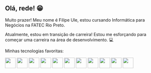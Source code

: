 ## Olá, rede! :grin:

Muito prazer! Meu nome é Filipe Ule, estou cursando Informática para Negócios na FATEC Rio Preto. 

Atualmente, estou em transição de carreira! Estou me esforçando para começar uma carreira na área de desenvolvimento. :computer:

Minhas tecnologias favoritas:

<img src="https://cdn.jsdelivr.net/gh/devicons/devicon/icons/nodejs/nodejs-original.svg" width="35"/> <img src="https://cdn.jsdelivr.net/gh/devicons/devicon/icons/express/express-original.svg" width="35"/> <img src="https://cdn.jsdelivr.net/gh/devicons/devicon/icons/mongodb/mongodb-original.svg" width="35"/> <img src="https://cdn.jsdelivr.net/gh/devicons/devicon/icons/react/react-original.svg" width="35"/> <img src="https://cdn.jsdelivr.net/gh/devicons/devicon/icons/tailwindcss/tailwindcss-plain.svg" width="35"/> <img src="https://cdn.jsdelivr.net/gh/devicons/devicon/icons/csharp/csharp-original.svg" width="35"/> <img src="https://cdn.jsdelivr.net/gh/devicons/devicon/icons/dot-net/dot-net-original.svg" width="35"/> <img src="https://cdn.jsdelivr.net/gh/devicons/devicon/icons/mysql/mysql-plain.svg" width="35"/> <img src="https://cdn.jsdelivr.net/gh/devicons/devicon/icons/go/go-original-wordmark.svg" width="35"/> <img src="https://cdn.jsdelivr.net/gh/devicons/devicon/icons/ubuntu/ubuntu-plain.svg" width="35"/> <img src="https://cdn.jsdelivr.net/gh/devicons/devicon/icons/git/git-plain.svg" width="35"/>
